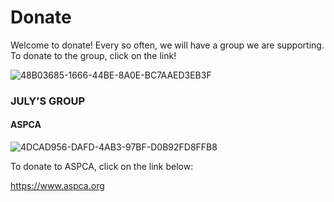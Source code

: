 
# Donate

Welcome to donate! Every so often, we will have a group we are supporting. To donate to the group, click on the link!

![48B03685-1666-44BE-8A0E-BC7AAED3EB3F](https://user-images.githubusercontent.com/48270916/85074513-22b21500-b169-11ea-9ed3-6014d5c4a54a.jpeg)

### JULY’S GROUP

#### ASPCA

![4DCAD956-DAFD-4AB3-97BF-D0B92FD8FFB8](https://user-images.githubusercontent.com/48270916/85481103-a99e2d80-b56d-11ea-8d23-298db0191a3e.jpeg)

To donate to ASPCA, click on the link below:

https://www.aspca.org
